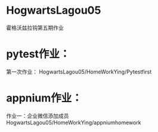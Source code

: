 # HogwartsLagou05
霍格沃兹拉钩第五期作业
# pytest作业：
第一次作业：
    HogwartsLagou05/HomeWorkYing/Pytestfirst
# appnium作业：
作业一：企业微信添加成员
    HogwartsLagou05/HomeWorkYing/appniumhomework
